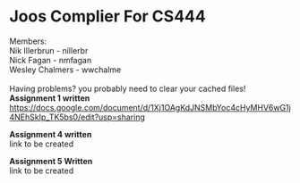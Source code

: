 <h1>Joos Complier For CS444</h1>  

Members: <br>
Nik Illerbrun   - nillerbr <br>
Nick Fagan      - nmfagan  <br>
Wesley Chalmers - wwchalme <br>
<br>
Having problems? you probably need to clear your cached files!
<br>
<strong>Assignment 1 written</strong><br>
https://docs.google.com/document/d/1Xj1OAgKdJNSMbYoc4cHyMHV6wG1j4NEhSkIp_TK5bs0/edit?usp=sharing
<br>

<strong>Assignment 4 written</strong><br>
link to be created
<br>

<strong>Assignment 5 Written</Strong><br>
link to be created
<br>

